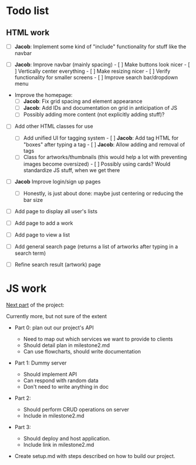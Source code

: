 # Todo list

## HTML work
- [ ] **Jacob**: Implement some kind of "include" functionality for stuff like the navbar

- [ ] **Jacob**: Improve navbar (mainly spacing)
      - [ ] Make buttons look nicer
      - [ ] Vertically center everything
      - [ ] Make resizing nicer
      - [ ] Verify functionality for smaller screens
      - [ ] Improve search bar/dropdown menu

- Improve the homepage:
  - [ ] **Jacob**: Fix grid spacing and element appearance
  - [ ] **Jacob**: Add IDs and documentation on grid in anticipation of JS
  - [ ] Possibly adding more content (not explicitly adding stuff)?

- [ ] Add other HTML classes for use
  - [ ] Add unified UI for tagging system
        - [ ] **Jacob**: Add tag HTML for "boxes" after typing a tag
        - [ ] **Jacob**: Allow adding and removal of tags
  - [ ] Class for artworks/thumbnails (this would help a lot with preventing images become oversized)
        - [ ] Possibly using cards? Would standardize JS stuff, when we get there

- [ ] **Jacob** Improve login/sign up pages
     - [ ] Honestly, is just about done: maybe just centering or reducing the bar size

- [ ] Add page to display all user's lists

- [ ] Add page to add a work

- [ ] Add page to view a list

- [ ] Add general search page (returns a list of artworks after typing in a search term)

- [ ] Refine search result (artwork) page

# JS work

[Next part](https://docs.google.com/document/d/1U1iXfvlNBNziRkxjKIaDFUqQ8vpYtjOBgWLPY3GRJxg/edit) of the project:

Currently more, but not sure of the extent

- Part 0: plan out our project's API
  - Need to map out which services we want to provide to clients
  - Should detail plan in milestone2.md
  - Can use flowcharts, should write documentation

- Part 1: Dummy server
  - Should implement API
  - Can respond with random data
  - Don't need to write anything in doc

- Part 2: 
  - Should perform CRUD operations on server
  - Include in milestone2.md

- Part 3:
  - Should deploy and host application. 
  - Include link in milestone2.md

- Create setup.md with steps described on how to build our project.
